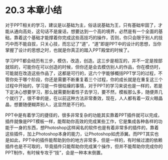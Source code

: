 # 20.3  本章小结

对于PPT相关的学习，建议是以基础为主，俗话说基础为王，只有基础牢固了，才能从通向高处，这句话不是废话，想要达到一个高的境界，必然是有一个全面的基础，靠着这个基础才能撑着你完成这些高技巧的操作，否则，你只会限于别人的技巧中而不能自拔，只关心技，而忘记了“道”，“道”即是PPT中的设计的思想，当你掌握了设计的思想之时，也就是你真正的踏入PPT殿堂的时候了。

学习PPT都会经历有三步，模仿，改造，创造。这三步是相互的，并不一定是按部就班的，可能你在可以创造的时候，但你还是会去模仿别人的作品，你在模仿时，可能就在改造这些作品了，这都是可行的，这六个字能够概括PPT学习的过程，不管你处于哪个阶段，你还是需要不断重复着三个过程，你的成长就是在重复这三个过程中开始的，学习是一件很枯燥的事情，对于PPT的学习来说也是一样的，若是下定决心想要学习，那么就需要耐着性子去学习，要不然，模板那么多，随便弄几个就行了，很不幸的是，在以前这种方法非常奏效，现在，人人都有着一双火眼晶晶，想要随便糊弄别人，这显然是不行的。

PPT中是有着学习的捷径的，很多非常复杂的功能其实靠着PPT插件就可以完成，插件就像是PPT模板一样，能帮助你高效的完成某些工作，它是集成各种各样的功能于一身的东西，想Photoshop这样闻名的软件也是有着非常多的插件的，靠着这些插件，加上Photoshop本身的能力，让Photoshop如虎添翼。而PPT其实也是如此，PPT中的插件能帮助到你的地方非常多，但是一样的，有时候过渡的依赖插件也是不可取的，毕竟插件只能帮助你完成某个操作，但并不能帮助你完成你的PPT制作，有时候专攻于“技”，会是一种本末倒置。

